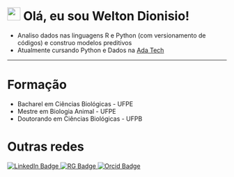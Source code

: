 <h1>
  <img src="https://media.giphy.com/media/hvRJCLFzcasrR4ia7z/giphy.gif" width="30px"/>
  Olá, eu sou Welton Dionisio!
</h1>

- Analiso dados nas linguagens R e Python (com versionamento de códigos) e construo modelos preditivos
- Atualmente cursando Python e Dados na <a href="https://letscode.com.br/"> Ada Tech </a>

---

<h1>Formação</h1>

- Bacharel em Ciências Biológicas - UFPE
- Mestre em Biologia Animal - UFPE
- Doutorando em Ciências Biológicas - UFPB

<h1>Outras redes</h1>
<div id="badges">
  <a href="https://www.linkedin.com/in/weltondionisio/">
    <img src="https://img.shields.io/badge/LinkedIn-blue?style=for-the-badge&logo=linkedin&logoColor=white" alt="LinkedIn Badge"/>
  </a>
  <a href="https://www.researchgate.net/profile/Welton-Dionisio-Da-Silva">
    <img src="https://img.shields.io/badge/ResearchGate-00CCBB.svg?style=for-the-badge&logo=ResearchGate&logoColor=white" alt="RG Badge"/>
  </a>
  <a href="https://orcid.org/0000-0002-3847-4418">
    <img src="https://img.shields.io/badge/ORCID-A6CE39.svg?style=for-the-badge&logo=ORCID&logoColor=white" alt="Orcid Badge"/>
  </a>
</div>
<!---
weltondionisio/weltondionisio is a ✨ special ✨ repository because its `README.md` (this file) appears on your GitHub profile.
You can click the Preview link to take a look at your changes.
--->
